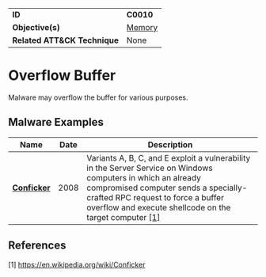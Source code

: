 |||
|---|---|
|**ID**|**C0010**|
|**Objective(s)**|[Memory](../memory)|
|**Related ATT&CK Technique**|None|


Overflow Buffer
===============
Malware may overflow the buffer for various purposes.


Malware Examples
----------------
|Name|Date|Description|
|---|---|---|
|[**Conficker**](../micro-behaviors/memory/overflow-buffer.md)|2008|Variants A, B, C, and E exploit a vulnerability in the Server Service on Windows computers in which an already compromised computer sends a specially-crafted RPC request to force a buffer overflow and execute shellcode on the target computer  [[1]](#1)|


References
----------
<a name="1">[1]</a> https://en.wikipedia.org/wiki/Conficker
